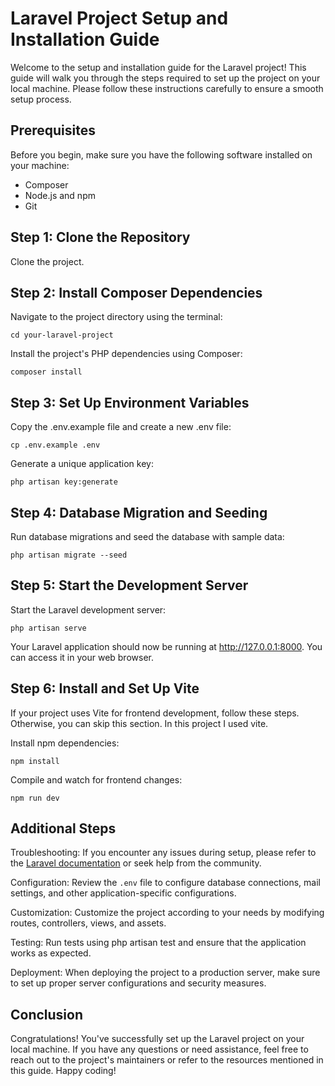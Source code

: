 # Laravel Project Setup and Installation Guide
Welcome to the setup and installation guide for the Laravel project! This guide will walk you through the steps required to set up the project on your local machine. Please follow these instructions carefully to ensure a smooth setup process.

## Prerequisites
Before you begin, make sure you have the following software installed on your machine:

* Composer
* Node.js and npm
* Git

## Step 1: Clone the Repository
Clone the project.

## Step 2: Install Composer Dependencies
Navigate to the project directory using the terminal:


`cd your-laravel-project`


Install the project's PHP dependencies using Composer:


`composer install`


## Step 3: Set Up Environment Variables
Copy the .env.example file and create a new .env file:


`cp .env.example .env`


Generate a unique application key:


`php artisan key:generate`


## Step 4: Database Migration and Seeding
Run database migrations and seed the database with sample data:


`php artisan migrate --seed`


## Step 5: Start the Development Server
Start the Laravel development server:


`php artisan serve`


Your Laravel application should now be running at http://127.0.0.1:8000. You can access it in your web browser.

## Step 6: Install and Set Up Vite
If your project uses Vite for frontend development, follow these steps. Otherwise, you can skip this section. In this project I used vite.

Install npm dependencies:


`npm install`


Compile and watch for frontend changes:


`npm run dev`


## Additional Steps

Troubleshooting: If you encounter any issues during setup, please refer to the [Laravel documentation](https://laravel.com/docs) or seek help from the community.

Configuration: Review the `.env` file to configure database connections, mail settings, and other application-specific configurations.

Customization: Customize the project according to your needs by modifying routes, controllers, views, and assets.

Testing: Run tests using php artisan test and ensure that the application works as expected.

Deployment: When deploying the project to a production server, make sure to set up proper server configurations and security measures.

## Conclusion

Congratulations! You've successfully set up the Laravel project on your local machine. If you have any questions or need assistance, feel free to reach out to the project's maintainers or refer to the resources mentioned in this guide. Happy coding!
